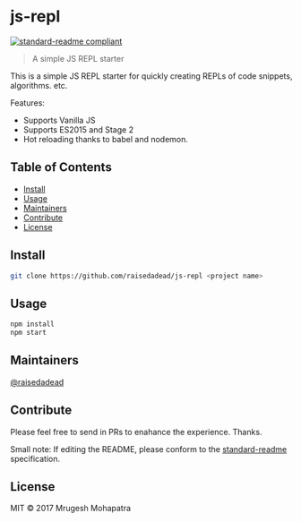 # js-repl

[![standard-readme compliant](https://img.shields.io/badge/standard--readme-OK-green.svg?style=flat-square)](https://github.com/RichardLitt/standard-readme)

> A simple JS REPL starter

This is a simple JS REPL starter for quickly creating REPLs of code snippets,
algorithms. etc.

Features:

* Supports Vanilla JS
* Supports ES2015 and Stage 2
* Hot reloading thanks to babel and nodemon.

## Table of Contents

* [Install](#install)
* [Usage](#usage)
* [Maintainers](#maintainers)
* [Contribute](#contribute)
* [License](#license)

## Install

```sh
git clone https://github.com/raisedadead/js-repl <project name>
```

## Usage

```sh
npm install
npm start
```

## Maintainers

[@raisedadead](https://github.com/raisedadead)

## Contribute

Please feel free to send in PRs to enahance the experience. Thanks.

Small note: If editing the README, please conform to the
[standard-readme](https://github.com/RichardLitt/standard-readme) specification.

## License

MIT © 2017 Mrugesh Mohapatra
